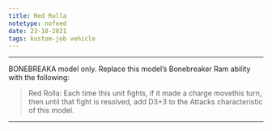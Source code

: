 ```yaml
---
title: Red Rolla
notetype: nofeed
date: 23-10-2021
tags: kustom-job vehicle
---
```


---

BONEBREAKA model only. Replace this model’s Bonebreaker Ram ability with the following: 
>Red Rolla: Each time this unit fights, if it made a charge movethis turn, then until that fight is resolved, add D3+3 to the Attacks characteristic of this model.

---